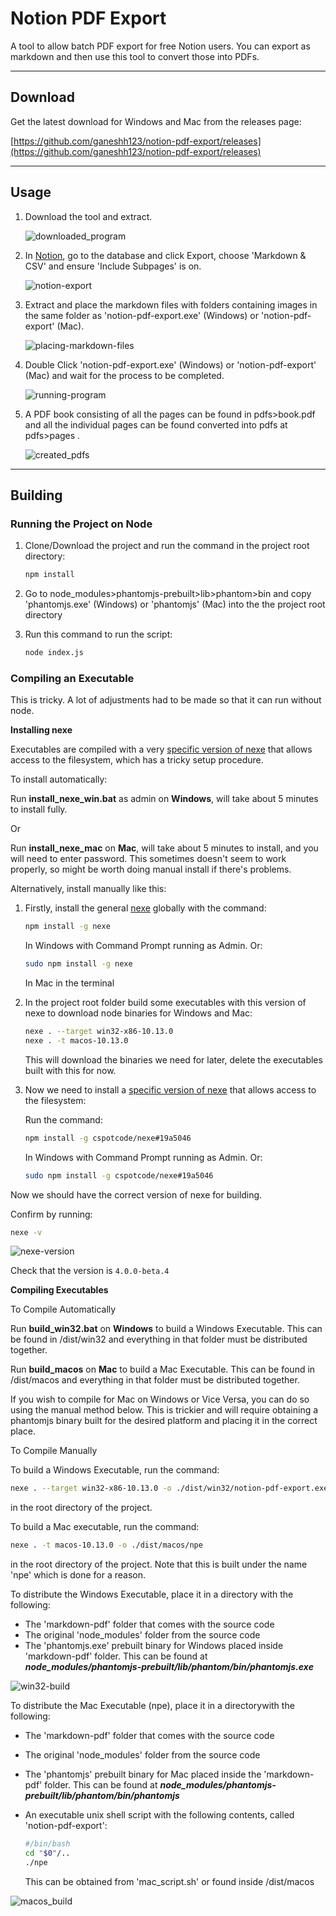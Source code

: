 # Notion PDF Export

A tool to allow batch PDF export for free Notion users. You can export as markdown and then use this tool to convert those into PDFs.

---

## Download

Get the latest download for Windows and Mac from the releases page:

[https://github.com/ganeshh123/notion-pdf-export/releases](https://github.com/ganeshh123/notion-pdf-export/releases)

---

## Usage

1. Download the tool and extract.

    ![downloaded_program](/docs/downloaded_program.png)

2. In [Notion](https://notion.so), go to the database and click Export, choose 'Markdown & CSV' and ensure 'Include Subpages' is on.

    ![notion-export](/docs/notion-export.png)

3. Extract and place the markdown files with folders containing images in the same folder as 'notion-pdf-export.exe' (Windows) or 'notion-pdf-export' (Mac).

    ![placing-markdown-files](/docs/placing-markdown-files.png)

4. Double Click 'notion-pdf-export.exe' (Windows) or 'notion-pdf-export' (Mac) and wait for the process to be completed.

    ![running-program](/docs/running-program.png)

5. A PDF book consisting of all the pages can be found in pdfs>book.pdf and all the individual pages can be found converted into pdfs at pdfs>pages .

    ![created_pdfs](/docs/created_pdfs.png)

---

## Building

### Running the Project on Node

1. Clone/Download the project and run the command in the project root directory:

    ```bash
    npm install
    ```

2. Go to node_modules>phantomjs-prebuilt>lib>phantom>bin and copy 'phantomjs.exe' (Windows) or 'phantomjs' (Mac) into the the project root directory
3. Run this command to run the script:

    ```bash
    node index.js
    ```

### Compiling an Executable

This is tricky. A lot of adjustments had to be made so that it can run without node.

**Installing nexe**

Executables are compiled with a very [specific version of nexe](https://github.com/cspotcode/nexe/tree/fix-vfs) that allows access to the filesystem, which has a tricky setup procedure.

To install automatically:

Run **install_nexe_win.bat** as admin on **Windows**, will take about 5 minutes to install fully.

Or

Run **install_nexe_mac** on **Mac**, will take about 5 minutes to install, and you will need to enter password. This sometimes doesn't seem to work properly, so might be worth doing manual install if there's problems.

Alternatively, install manually like this:

1. Firstly, install the general [nexe](https://www.npmjs.com/package/nexe) globally with the command:

    ```bash
    npm install -g nexe
    ```

    In Windows with Command Prompt running as Admin. Or:

    ```bash
    sudo npm install -g nexe
    ```

    In Mac in the terminal

2. In the project root folder build some executables with this version of nexe to download node binaries for Windows and Mac:

    ```bash
    nexe . --target win32-x86-10.13.0
    nexe . -t macos-10.13.0
    ```

    This will download the binaries we need for later, delete the executables built with this for now.

3. Now we need to install a [specific version of nexe](https://github.com/cspotcode/nexe/tree/fix-vfs) that allows access to the filesystem:

    Run the command:

    ```bash
    npm install -g cspotcode/nexe#19a5046
    ```

    In Windows with Command Prompt running as Admin. Or:

    ```bash
    sudo npm install -g cspotcode/nexe#19a5046
    ```

Now we should have the correct version of nexe for building.

Confirm by running:

```bash
nexe -v
```

![nexe-version](/docs/nexe-version.png)

Check that the version is `4.0.0-beta.4`

**Compiling Executables**

To Compile Automatically

Run **build_win32.bat** on **Windows** to build a Windows Executable. This can be found in /dist/win32 and everything in that folder must be distributed together.

Run **build_macos** on **Mac** to build a Mac Executable. This can be found in /dist/macos and everything in that folder must be distributed together.

If you wish to compile for Mac on Windows or Vice Versa, you can do so using the manual method below. This is trickier and will require obtaining a phantomjs binary built for the desired platform and placing it in the correct place.

To Compile Manually

To build a Windows Executable, run the command:

```bash
nexe . --target win32-x86-10.13.0 -o ./dist/win32/notion-pdf-export.exe
```

in the root directory of the project.

To build a Mac executable, run the command:

```bash
nexe . -t macos-10.13.0 -o ./dist/macos/npe
```

in the root directory of the project. Note that this is built under the name 'npe' which is done for a reason.

To distribute the Windows Executable, place it in a directory with the following:

- The 'markdown-pdf' folder that comes with the source code
- The original 'node_modules' folder from the source code
- The 'phantomjs.exe' prebuilt binary for Windows placed inside 'markdown-pdf' folder. This can be found at ***node_modules/phantomjs-prebuilt/lib/phantom/bin/phantomjs.exe***

![win32-build](/docs/win32-build.png)

To distribute the Mac Executable (npe), place it in a directorywith the following:

- The 'markdown-pdf' folder that comes with the source code
- The original 'node_modules' folder from the source code
- The 'phantomjs' prebuilt binary for Mac placed inside the 'markdown-pdf' folder. This can be found at ***node_modules/phantomjs-prebuilt/lib/phantom/bin/phantomjs***
- An executable unix shell script with the following contents, called 'notion-pdf-export':

    ```bash
    #/bin/bash
    cd "$0"/..
    ./npe
    ```

    This can be obtained from 'mac_script.sh' or found inside /dist/macos

![macos_build](/docs/macos_build.png)
